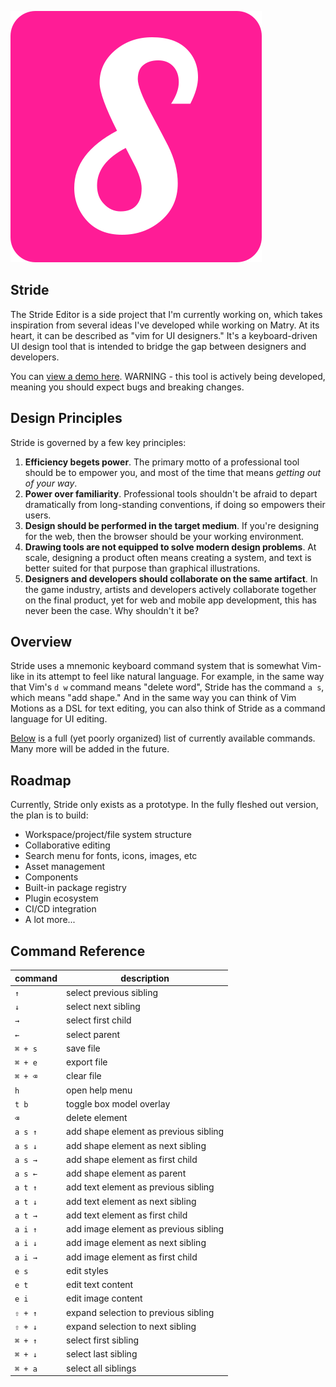 
![the logo for stride, an S surrounded by a pink rounded rectangle](https://github.com/danielvaughn/stride-editor/blob/main/public/stride_logo.svg?raw=true)

## Stride

The Stride Editor is a side project that I'm currently working on,
which takes inspiration from several ideas I've developed while working on Matry.
At its heart, it can be described as "vim for UI designers."
It's a keyboard-driven UI design tool that is intended to bridge the gap between designers and developers.

You can [view a demo here](https://stride-editor.vercel.app). WARNING - this tool is actively being developed, meaning you should expect bugs and breaking changes.

## Design Principles

Stride is governed by a few key principles:

1. **Efficiency begets power**. The primary motto of a professional tool should be to empower you, and most of the time that means *getting out of your way*.
2. **Power over familiarity**. Professional tools shouldn't be afraid to depart dramatically from long-standing conventions, if doing so empowers their users.
3. **Design should be performed in the target medium**. If you're designing for the web, then the browser should be your working environment.
4. **Drawing tools are not equipped to solve modern design problems**. At scale, designing a product often means creating a system, and text is better suited for that purpose than graphical illustrations.
5. **Designers and developers should collaborate on the same artifact**. In the game industry, artists and developers actively collaborate together on the final product, yet for web and mobile app development, this has never been the case. Why shouldn't it be?

## Overview

Stride uses a mnemonic keyboard command system that is somewhat Vim-like in its attempt to feel like natural language.
For example, in the same way that Vim's `d w` command means "delete word", Stride has the command `a s`, which means "add shape."
And in the same way you can think of Vim Motions as a DSL for text editing, you can also think of Stride as a command language for UI editing.

[Below](#command-reference) is a full (yet poorly organized) list of currently available commands.
Many more will be added in the future.

## Roadmap

Currently, Stride only exists as a prototype.
In the fully fleshed out version, the plan is to build:

* Workspace/project/file system structure
* Collaborative editing
* Search menu for fonts, icons, images, etc
* Asset management
* Components
* Built-in package registry
* Plugin ecosystem
* CI/CD integration
* A lot more...

## Command Reference

| command | description |
| --- | --- |
| `↑` | select previous sibling |
| `↓` | select next sibling |
| `→` | select first child |
| `←` | select parent |
| `⌘ + s` | save file |
| `⌘ + e` | export file |
| `⌘ + ⌫` | clear file |
| `h` | open help menu |
| `t b` | toggle box model overlay |
| `⌫` | delete element |
| `a s ↑` | add shape element as previous sibling |
| `a s ↓` | add shape element as next sibling |
| `a s →` | add shape element as first child |
| `a s ←` | add shape element as parent |
| `a t ↑` | add text element as previous sibling |
| `a t ↓` | add text element as next sibling |
| `a t →` | add text element as first child |
| `a i ↑` | add image element as previous sibling |
| `a i ↓` | add image element as next sibling |
| `a i →` | add image element as first child |
| `e s` | edit styles |
| `e t` | edit text content |
| `e i` | edit image content |
| `⇧ + ↑` | expand selection to previous sibling |
| `⇧ + ↓` | expand selection to next sibling |
| `⌘ + ↑` | select first sibling |
| `⌘ + ↓` | select last sibling |
| `⌘ + a` | select all siblings |
